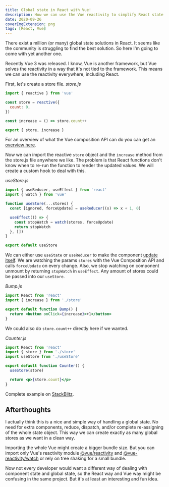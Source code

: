 ```yaml
---
title: Global state in React with Vue!
description: How we can use the Vue reactivity to simplify React state.
date: 2020-09-26
coverImgExtension: png
tags: [React, Vue]
---
```


There exist a million (or many) global state solutions in React. It seems like the community is struggling to find the best solution. So here I'm going to come with yet another one.

Recently Vue 3 was released. I know, Vue is another framework, but Vue solves the reactivity in a way that it's not tied to the framework. This means we can use the reactivity everywhere, including React.

First, let's create a store file.
_store.js_

```js
import { reactive } from 'vue'

const store = reactive({
  count: 0,
})

const increase = () => store.count++

export { store, increase }
```

For an overview of what the Vue composition API can do you can get an [overview here](https://vuejs.org/guide/extras/composition-api-faq.html).

Now we can import the reactive `store` object and the `increase` method from the store.js file anywhere we like. The problem is that React functions don't know when to re-run the function to render the updated values. We will create a custom hook to deal with this.

_useStore.js_

```js
import { useReducer, useEffect } from 'react'
import { watch } from 'vue'

function useStore(...stores) {
  const [ignored, forceUpdate] = useReducer((x) => x + 1, 0)

  useEffect(() => {
    const stopWatch = watch(stores, forceUpdate)
    return stopWatch
  }, [])
}

export default useStore
```

We can either use `useState` or `useReducer` to make the component [update itself](https://reactjs.org/docs/hooks-faq.html#is-there-something-like-forceupdate). We are watching the params `stores` with the Vue Composition API and calls `forceUpdate` on every change. Also, we stop watching on component unmount by returning `stopWatch` in `useEffect`. Any amount of stores could be passed into our `useStore`.

_Bump.js_

```jsx
import React from 'react'
import { increase } from './store'

export default function Bump() {
  return <button onClick={increase}>+1</button>
}
```

We could also do `store.count++` directly here if we wanted.

_Counter.js_

```jsx
import React from 'react'
import { store } from './store'
import useStore from './useStore'

export default function Counter() {
  useStore(store)

  return <p>{store.count}</p>
}
```

Complete example on [StackBlitz](https://stackblitz.com/edit/react-global-state-with-vue).

## Afterthoughts

I actually think this is a nice and simple way of handling a global state. No need for extra components, reduce, dispatch, and/or complete re-assigning of the whole state object. This way we can create exactly as many global stores as we want in a clean way.

Importing the whole Vue might create a bigger bundle size. But you can import only Vue's reactivity module [@vue/reactivity](https://github.com/vuejs/vue-next/tree/master/packages/reactivity) and [@vue-reactivity/watch](https://github.com/vue-reactivity/watch) or rely on tree shaking for a small bundle.

Now not every developer would want a different way of dealing with component state and global state, so the React way and Vue way might be confusing in the same project. But it's at least an interesting and fun idea.
